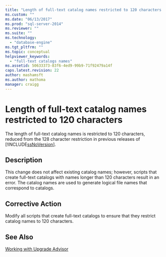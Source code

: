 ```yaml
---
title: "Length of full-text catalog names restricted to 120 characters | Microsoft Docs"
ms.custom: ""
ms.date: "06/13/2017"
ms.prod: "sql-server-2014"
ms.reviewer: ""
ms.suite: ""
ms.technology: 
  - "database-engine"
ms.tgt_pltfrm: ""
ms.topic: conceptual
helpviewer_keywords: 
  - "full-text catalogs names"
ms.assetid: 50633373-83f6-4ed9-99b9-71f92479a14f
caps.latest.revision: 22
author: mashamsft
ms.author: mathoma
manager: craigg
---
```

# Length of full-text catalog names restricted to 120 characters
  The length of full-text catalog names is restricted to 120 characters, reduced from the 128 character restriction in previous releases of [!INCLUDE[ssNoVersion](../../includes/ssnoversion-md.md)].  
  
## Description  
 This change does not affect existing catalog names; however, scripts that create full-text catalogs with names longer than 120 characters result in an error. The catalog names are used to generate logical file names that correspond to catalogs.  
  
## Corrective Action  
 Modify all scripts that create full-text catalogs to ensure that they restrict catalog names to 120 characters.  
  
## See Also  
 [Working with Upgrade Advisor](../../../2014/sql-server/install/working-with-upgrade-advisor.md)  
  
  
